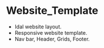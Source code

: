 # Website_Template
- Idal website layout.
- Responsive website template.
- Nav bar, Header, Grids, Footer.
